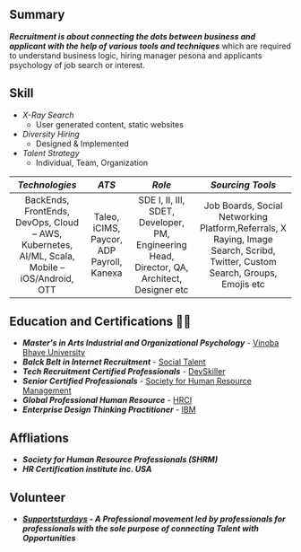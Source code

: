## Summary
<strong><em>Recruitment is about connecting the dots between business and applicant with the help of various tools and techniques</em></strong> which are required to understand business logic, hiring manager pesona and applicants psychology of job search or interest.
## Skill
 - <em>X-Ray Search</em> 
    * User generated content, static websites
 - <em>Diversity Hiring</em>
    * Designed & Implemented
 - <em>Talent Strategy</em>
    * Individual, Team, Organization 

|  *Technologies* | *ATS* | *Role* | *Sourcing Tools* |
| :---:        |     :---:      |         :---:    |   :--:    |
|BackEnds, FrontEnds, DevOps, Cloud – AWS, Kubernetes, AI/ML, Scala, Mobile – iOS/Android, OTT |  Taleo, iCIMS, Paycor, ADP Payroll, Kanexa |SDE I, II, III, SDET, Developer, PM, Engineering Head, Director, QA, Architect, Designer etc| Job Boards, Social Networking Platform,Referrals, X Raying, Image Search, Scribd, Twitter, Custom Search, Groups, Emojis etc |


## Education and Certifications 👩‍🎓 
- _**Master's in Arts Industrial and Organizational Psychology**_ - [Vinoba Bhave University](https://www.vbu.ac.in/login)<br/> 
- _**Balck Belt in Internet Recruitment**_ - [Social Talent](https://personal.socialtalent.com/collections/frontpage/products/talent-sourcing-specialist)<br/>
- _**Tech Recruitment Certified Professionals**_ - <a target='_blank' href="https://devskiller.com/devskiller-tech-recruitment-certification-course/">DevSkiller</a><br/>
- _**Senior Certified Professionals**_ - <a target='_blank' href="https://www.shrm.org/">Society for Human Resource Management</a> <br/>
- _**Global Professional Human Resource**_  - <a target='_blank' href="https://www.hrci.org/our-programs/our-certifications/gphr">HRCI</a> <br/>
- _**Enterprise Design Thinking Practitioner**_  - <a target='_blank' href="https://www.ibm.com/design/thinking/page/courses/Practitioner/">IBM</a><br/>
##  Affliations
- _**Society for Human Resource Professionals (SHRM)**_ <br/>
- _**HR Certification institute inc. USA**_ <br/>
## Volunteer
- _**[Supportsturdays](https://supportsaturdays.com/) - A Professional movement led by professionals for professionals with the sole purpose of connecting Talent with Opportunities**_

